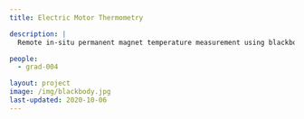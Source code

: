 ```yaml
---
title: Electric Motor Thermometry

description: |
  Remote in-situ permanent magnet temperature measurement using blackbody radiation

people:
  - grad-004

layout: project
image: /img/blackbody.jpg
last-updated: 2020-10-06
---
```


